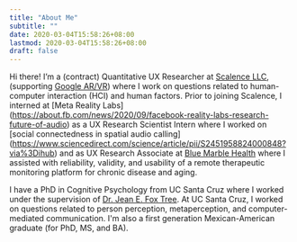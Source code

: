 ```yaml
---
title: "About Me"
subtitle: ""
date: 2020-03-04T15:58:26+08:00
lastmod: 2020-03-04T15:58:26+08:00
draft: false
---
```



Hi there! I’m a (contract) Quantitative UX Researcher at [Scalence LLC](https://www.scalence.com), (supporting [Google AR/VR](https://arvr.google.com)) where I work on questions related to human-computer interaction (HCI) and human factors. Prior to joining Scalence, I interned at [Meta Reality Labs] (https://about.fb.com/news/2020/09/facebook-reality-labs-research-future-of-audio) as a UX Research Scientist Intern where I worked on [social connectedness in spatial audio calling] (https://www.sciencedirect.com/science/article/pii/S2451958824000848?via%3Dihub) and as UX Research Associate at [Blue Marble Health](https://bluemarblehealthco.com) where I assisted with reliability, validity, and usability of a remote therapeutic monitoring platform for chronic disease and aging.

I have a PhD in Cognitive Psychology from UC Santa Cruz where I worked under the supervision of [Dr. Jean E. Fox Tree](https://foxtree.sites.ucsc.edu). At UC Santa Cruz, I worked on questions related to person perception, metaperception, and computer-mediated communication. I'm also a first generation Mexican-American graduate (for PhD, MS, and BA). 



